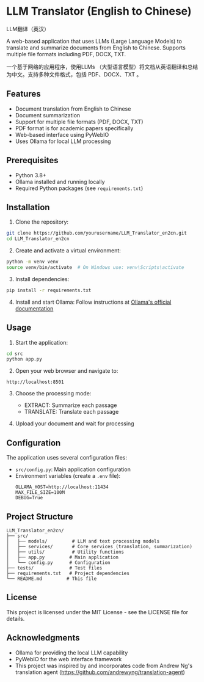 # LLM Translator (English to Chinese)

LLM翻译（英汉）

A web-based application that uses LLMs (Large Language Models) to translate and summarize documents from English to Chinese. Supports multiple file formats including PDF, DOCX, TXT.

一个基于网络的应用程序，使用LLMs （大型语言模型）将文档从英语翻译和总结为中文。支持多种文件格式，包括 PDF、DOCX、TXT 。

## Features

- Document translation from English to Chinese
- Document summarization
- Support for multiple file formats (PDF, DOCX, TXT)
- PDF format is for academic papers specifically 
- Web-based interface using PyWebIO
- Uses Ollama for local LLM processing

## Prerequisites

- Python 3.8+
- Ollama installed and running locally
- Required Python packages (see `requirements.txt`)

## Installation

1. Clone the repository:
```bash
git clone https://github.com/yourusername/LLM_Translator_en2cn.git
cd LLM_Translator_en2cn
```

2. Create and activate a virtual environment:
```bash
python -m venv venv
source venv/bin/activate  # On Windows use: venv\Scripts\activate
```

3. Install dependencies:
```bash
pip install -r requirements.txt
```

4. Install and start Ollama:
Follow instructions at [Ollama's official documentation](https://github.com/ollama/ollama)

## Usage

1. Start the application:
```bash
cd src
python app.py
```

2. Open your web browser and navigate to:
```
http://localhost:8501
```

3. Choose the processing mode:
   - EXTRACT: Summarize each passage
   - TRANSLATE: Translate each passage

4. Upload your document and wait for processing

## Configuration

The application uses several configuration files:

- `src/config.py`: Main application configuration
- Environment variables (create a `.env` file):
  ```
  OLLAMA_HOST=http://localhost:11434
  MAX_FILE_SIZE=100M
  DEBUG=True
  ```

## Project Structure

```
LLM_Translator_en2cn/
├── src/
│   ├── models/         # LLM and text processing models
│   ├── services/       # Core services (translation, summarization)
│   ├── utils/          # Utility functions
│   ├── app.py         # Main application
│   └── config.py      # Configuration
├── tests/             # Test files
├── requirements.txt   # Project dependencies
└── README.md         # This file
```

## License

This project is licensed under the MIT License - see the LICENSE file for details.

## Acknowledgments

- Ollama for providing the local LLM capability
- PyWebIO for the web interface framework
- This project was inspired by and incorporates code from Andrew Ng's translation agent (https://github.com/andrewyng/translation-agent)